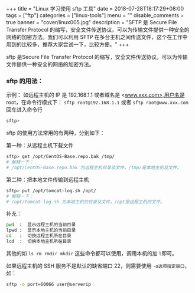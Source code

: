 +++
title = "Linux 学习使用 sftp 工具"
date = 2018-07-28T18:17:29+08:00
tags = ["ftp"]
categories = ["linux-tools"]
menu = ""
disable_comments = true
banner = "cover/linux005.jpg"
description = "SFTP 是 Secure File Transfer Protocol 的缩写，安全文件传送协议。可以为传输文件提供一种安全的网络的加密方法。我们可以利用 SFTP 在多台主机之间传送文件，这个在工作中用到的比较多，推荐大家尝试一下，比较方便。"
+++

sftp 是Secure File Transfer Protocol 的缩写，安全文件传送协议。可以为传输文件提供一种安全的网络的加密方法。

### sftp 的用法：
示例： 如远程主机的 IP 是 192.168.1.1 或者域名是 <www.xxx.com>,用户名是 root，在命令行模式下： `sftp root@192.168.1.1` 或者 `sftp root@www.xxx.com` 回车进入命令行

```bash
sftp>
```
sftp 的使用方法常用的有两种，分别如下：

第一种：从远程主机下载文件

```bash
sftp> get /opt/CentOS-Base.repo.bak /tmp/
# 解释一下：
# /opt/CentOS-Base.repo.bak 为远程主机目录及文件，/tmp/是本地主机及文件。
```
第二种：把本地文件传输到远程主机

```bash
sftp> put /opt/tomcat-log.sh /opt/
# 解释一下：
# /opt/tomcat-log.sh 为本地主机的目录及文件，/opt是远程主机的文件。
```
补充：

```bash
pwd  :  显示远程主机的当前目录
lpwd :  显示本地主机的当前目录
cd   :  切换远程主机所在目录
lcd  :  切换本地主机所在目录
```
其他的如 `ls rm rmdir mkdir` 这些命令都可以使用，调用本机的加 `l`即可。

如果远程主机的 SSH 服务不是默认的缺省端口 22，则需要使用 `-o选项指定端口`，如：

```bash
sftp -o port=60066 user@serverip
```
